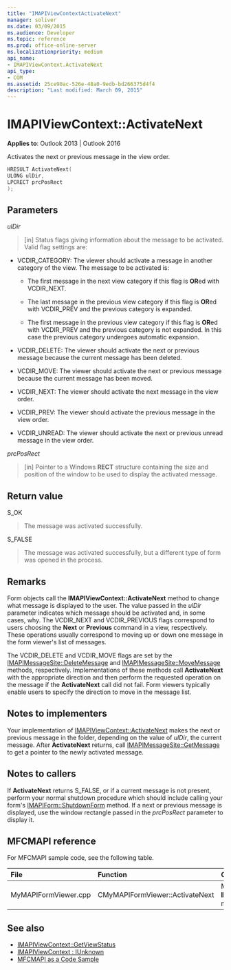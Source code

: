 ```yaml
---
title: "IMAPIViewContextActivateNext"
manager: soliver
ms.date: 03/09/2015
ms.audience: Developer
ms.topic: reference
ms.prod: office-online-server
ms.localizationpriority: medium
api_name:
- IMAPIViewContext.ActivateNext
api_type:
- COM
ms.assetid: 25ce90ac-526e-48a0-9edb-bd266375d4f4
description: "Last modified: March 09, 2015"
---
```


# IMAPIViewContext::ActivateNext

**Applies to**: Outlook 2013 | Outlook 2016 
  
Activates the next or previous message in the view order. 
  
```cpp
HRESULT ActivateNext(
ULONG ulDir,
LPCRECT prcPosRect
);
```

## Parameters

_ulDir_
  
> [in] Status flags giving information about the message to be activated. Valid flag settings are:
    
  - VCDIR_CATEGORY: The viewer should activate a message in another category of the view. The message to be activated is: 
        
    - The first message in the next view category if this flag is **OR**ed with VCDIR_NEXT. 
        
    - The last message in the previous view category if this flag is **OR**ed with VCDIR_PREV and the previous category is expanded. 
        
    - The first message in the previous view category if this flag is **OR**ed with VCDIR_PREV and the previous category is not expanded. In this case the previous category undergoes automatic expansion. 
        
  - VCDIR_DELETE: The viewer should activate the next or previous message because the current message has been deleted. 
        
  - VCDIR_MOVE: The viewer should activate the next or previous message because the current message has been moved. 
        
  - VCDIR_NEXT: The viewer should activate the next message in the view order. 
        
  - VCDIR_PREV: The viewer should activate the previous message in the view order. 
        
  - VCDIR_UNREAD: The viewer should activate the next or previous unread message in the view order. 
    
_prcPosRect_
  
> [in] Pointer to a Windows **RECT** structure containing the size and position of the window to be used to display the activated message. 
    
## Return value

S_OK 
  
> The message was activated successfully. 
    
S_FALSE 
  
> The message was activated successfully, but a different type of form was opened in the process.
    
## Remarks

Form objects call the **IMAPIViewContext::ActivateNext** method to change what message is displayed to the user. The value passed in the _ulDir_ parameter indicates which message should be activated and, in some cases, why. The VCDIR_NEXT and VCDIR_PREVIOUS flags correspond to users choosing the **Next** or **Previous** command in a view, respectively. These operations usually correspond to moving up or down one message in the form viewer's list of messages. 
  
The VCDIR_DELETE and VCDIR_MOVE flags are set by the [IMAPIMessageSite::DeleteMessage](imapimessagesite-deletemessage.md) and [IMAPIMessageSite::MoveMessage](imapimessagesite-movemessage.md) methods, respectively. Implementations of these methods call **ActivateNext** with the appropriate direction and then perform the requested operation on the message if the **ActivateNext** call did not fail. Form viewers typically enable users to specify the direction to move in the message list. 
  
## Notes to implementers

Your implementation of [IMAPIViewContext::ActivateNext](imapiviewcontext-activatenext.md) makes the next or previous message in the folder, depending on the value of  _ulDir_, the current message. After **ActivateNext** returns, call [IMAPIMessageSite::GetMessage](imapimessagesite-getmessage.md) to get a pointer to the newly activated message. 
  
## Notes to callers

If **ActivateNext** returns S_FALSE, or if a current message is not present, perform your normal shutdown procedure which should include calling your form's [IMAPIForm::ShutdownForm](imapiform-shutdownform.md) method. If a next or previous message is displayed, use the window rectangle passed in the _prcPosRect_ parameter to display it. 
  
## MFCMAPI reference

For MFCMAPI sample code, see the following table.
  
|**File**|**Function**|**Comment**|
|:-----|:-----|:-----|
|MyMAPIFormViewer.cpp  <br/> |CMyMAPIFormViewer::ActivateNext  <br/> |MFCMAPI implements the **IMAPIViewContext::ActivateNext** method in this function. |
   
## See also

- [IMAPIViewContext::GetViewStatus](imapiviewcontext-getviewstatus.md)
- [IMAPIViewContext : IUnknown](imapiviewcontextiunknown.md)
- [MFCMAPI as a Code Sample](mfcmapi-as-a-code-sample.md)

